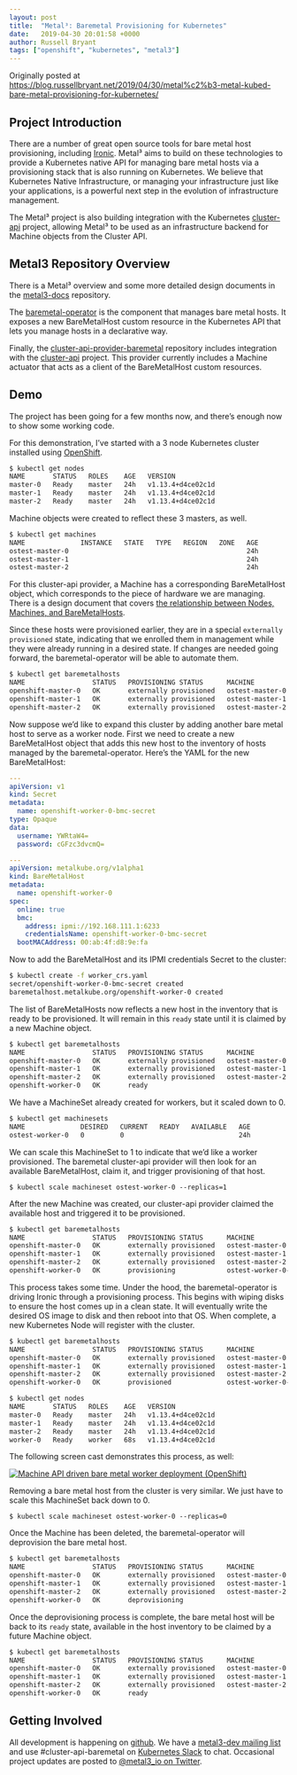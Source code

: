 ```yaml
---
layout: post
title:  "Metal³: Baremetal Provisioning for Kubernetes"
date:   2019-04-30 20:01:58 +0000
author: Russell Bryant
tags: ["openshift", "kubernetes", "metal3"]
---
```

Originally posted at <https://blog.russellbryant.net/2019/04/30/metal%c2%b3-metal-kubed-bare-metal-provisioning-for-kubernetes/>

## Project Introduction

There are a number of great open source tools for bare metal host provisioning, including [Ironic](https://docs.openstack.org/ironic/latest/install/refarch/common.html). Metal³ aims to build on these technologies to provide a Kubernetes native API for managing bare metal hosts via a provisioning stack that is also running on Kubernetes. We believe that Kubernetes Native Infrastructure, or managing your infrastructure just like your applications, is a powerful next step in the evolution of infrastructure management.

The Metal³ project is also building integration with the Kubernetes [cluster-api](https://github.com/kubernetes-sigs/cluster-api) project, allowing Metal³ to be used as an infrastructure backend for Machine objects from the Cluster API.

## Metal3 Repository Overview

There is a Metal³ overview and some more detailed design documents in the [metal3-docs](https://github.com/metal3-io/metal3-docs) repository.

The [baremetal-operator](https://github.com/metal3-io/baremetal-operator) is the component that manages bare metal hosts. It exposes a new BareMetalHost custom resource in the Kubernetes API that lets you manage hosts in a declarative way.

Finally, the [cluster-api-provider-baremetal](https://github.com/metal3-io/cluster-api-provider-baremetal) repository includes integration with the [cluster-api](https://github.com/kubernetes-sigs/cluster-api) project. This provider currently includes a Machine actuator that acts as a client of the BareMetalHost custom resources.

## Demo

The project has been going for a few months now, and there’s enough now to show some working code.

For this demonstration, I’ve started with a 3 node Kubernetes cluster installed using [OpenShift](https://www.openshift.com/).

~~~sh
$ kubectl get nodes
NAME       STATUS   ROLES    AGE   VERSION
master-0   Ready    master   24h   v1.13.4+d4ce02c1d
master-1   Ready    master   24h   v1.13.4+d4ce02c1d
master-2   Ready    master   24h   v1.13.4+d4ce02c1d
~~~

Machine objects were created to reflect these 3 masters, as well.

~~~sh
$ kubectl get machines
NAME              INSTANCE   STATE   TYPE   REGION   ZONE   AGE
ostest-master-0                                             24h
ostest-master-1                                             24h
ostest-master-2                                             24h
~~~

For this cluster-api provider, a Machine has a corresponding BareMetalHost object, which corresponds to the piece of hardware we are managing. There is a design document that covers [the relationship between Nodes, Machines, and BareMetalHosts](https://github.com/metal3-io/metal3-docs/blob/master/design/nodes-machines-and-hosts.md).

Since these hosts were provisioned earlier, they are in a special `externally provisioned` state, indicating that we enrolled them in management while they were already running in a desired state. If changes are needed going forward, the baremetal-operator will be able to automate them.

~~~sh
$ kubectl get baremetalhosts
NAME                 STATUS   PROVISIONING STATUS      MACHINE           BMC                         HARDWARE PROFILE   ONLINE   ERROR
openshift-master-0   OK       externally provisioned   ostest-master-0   ipmi://192.168.111.1:6230                      true     
openshift-master-1   OK       externally provisioned   ostest-master-1   ipmi://192.168.111.1:6231                      true     
openshift-master-2   OK       externally provisioned   ostest-master-2   ipmi://192.168.111.1:6232                      true
~~~

Now suppose we’d like to expand this cluster by adding another bare metal host to serve as a worker node. First we need to create a new BareMetalHost object that adds this new host to the inventory of hosts managed by the baremetal-operator. Here’s the YAML for the new BareMetalHost:

~~~yaml
---
apiVersion: v1
kind: Secret
metadata:
  name: openshift-worker-0-bmc-secret
type: Opaque
data:
  username: YWRtaW4=
  password: cGFzc3dvcmQ=

---
apiVersion: metalkube.org/v1alpha1
kind: BareMetalHost
metadata:
  name: openshift-worker-0
spec:
  online: true
  bmc:
    address: ipmi://192.168.111.1:6233
    credentialsName: openshift-worker-0-bmc-secret
  bootMACAddress: 00:ab:4f:d8:9e:fa
~~~

Now to add the BareMetalHost and its IPMI credentials Secret to the cluster:

~~~sh
$ kubectl create -f worker_crs.yaml 
secret/openshift-worker-0-bmc-secret created
baremetalhost.metalkube.org/openshift-worker-0 created
~~~

The list of BareMetalHosts now reflects a new host in the inventory that is ready to be provisioned. It will remain in this `ready` state until it is claimed by a new Machine object.

~~~sh
$ kubectl get baremetalhosts
NAME                 STATUS   PROVISIONING STATUS      MACHINE           BMC                         HARDWARE PROFILE   ONLINE   ERROR
openshift-master-0   OK       externally provisioned   ostest-master-0   ipmi://192.168.111.1:6230                      true     
openshift-master-1   OK       externally provisioned   ostest-master-1   ipmi://192.168.111.1:6231                      true     
openshift-master-2   OK       externally provisioned   ostest-master-2   ipmi://192.168.111.1:6232                      true     
openshift-worker-0   OK       ready                                      ipmi://192.168.111.1:6233   unknown            true
~~~

We have a MachineSet already created for workers, but it scaled down to 0.

~~~sh
$ kubectl get machinesets
NAME              DESIRED   CURRENT   READY   AVAILABLE   AGE
ostest-worker-0   0         0                             24h
~~~

We can scale this MachineSet to 1 to indicate that we’d like a worker provisioned. The baremetal cluster-api provider will then look for an available BareMetalHost, claim it, and trigger provisioning of that host.

`$ kubectl scale machineset ostest-worker-0 --replicas=1`

After the new Machine was created, our cluster-api provider claimed the available host and triggered it to be provisioned.

~~~sh
$ kubectl get baremetalhosts
NAME                 STATUS   PROVISIONING STATUS      MACHINE                 BMC                         HARDWARE PROFILE   ONLINE   ERROR
openshift-master-0   OK       externally provisioned   ostest-master-0         ipmi://192.168.111.1:6230                      true     
openshift-master-1   OK       externally provisioned   ostest-master-1         ipmi://192.168.111.1:6231                      true     
openshift-master-2   OK       externally provisioned   ostest-master-2         ipmi://192.168.111.1:6232                      true     
openshift-worker-0   OK       provisioning             ostest-worker-0-jmhtc   ipmi://192.168.111.1:6233   unknown            true
~~~

This process takes some time. Under the hood, the baremetal-operator is driving Ironic through a provisioning process. This begins with wiping disks to ensure the host comes up in a clean state. It will eventually write the desired OS image to disk and then reboot into that OS. When complete, a new Kubernetes Node will register with the cluster.

~~~sh
$ kubectl get baremetalhosts
NAME                 STATUS   PROVISIONING STATUS      MACHINE                 BMC                         HARDWARE PROFILE   ONLINE   ERROR
openshift-master-0   OK       externally provisioned   ostest-master-0         ipmi://192.168.111.1:6230                      true     
openshift-master-1   OK       externally provisioned   ostest-master-1         ipmi://192.168.111.1:6231                      true     
openshift-master-2   OK       externally provisioned   ostest-master-2         ipmi://192.168.111.1:6232                      true     
openshift-worker-0   OK       provisioned              ostest-worker-0-jmhtc   ipmi://192.168.111.1:6233   unknown            true     

$ kubectl get nodes
NAME       STATUS   ROLES    AGE   VERSION
master-0   Ready    master   24h   v1.13.4+d4ce02c1d
master-1   Ready    master   24h   v1.13.4+d4ce02c1d
master-2   Ready    master   24h   v1.13.4+d4ce02c1d
worker-0   Ready    worker   68s   v1.13.4+d4ce02c1d
~~~

The following screen cast demonstrates this process, as well:

[![Machine API driven bare metal worker deployment (OpenShift)](https://asciinema.org/a/c1qITPktXyIIHvzDUket3buwQ.svg)](https://asciinema.org/a/c1qITPktXyIIHvzDUket3buwQ)

Removing a bare metal host from the cluster is very similar. We just have to scale this MachineSet back down to 0.

`$ kubectl scale machineset ostest-worker-0 --replicas=0`

Once the Machine has been deleted, the baremetal-operator will deprovision the bare metal host.

~~~sh
$ kubectl get baremetalhosts
NAME                 STATUS   PROVISIONING STATUS      MACHINE           BMC                         HARDWARE PROFILE   ONLINE   ERROR
openshift-master-0   OK       externally provisioned   ostest-master-0   ipmi://192.168.111.1:6230                      true     
openshift-master-1   OK       externally provisioned   ostest-master-1   ipmi://192.168.111.1:6231                      true     
openshift-master-2   OK       externally provisioned   ostest-master-2   ipmi://192.168.111.1:6232                      true     
openshift-worker-0   OK       deprovisioning                             ipmi://192.168.111.1:6233   unknown            false
~~~

Once the deprovisioning process is complete, the bare metal host will be back to its `ready` state, available in the host inventory to be claimed by a future Machine object.

~~~sh
$ kubectl get baremetalhosts
NAME                 STATUS   PROVISIONING STATUS      MACHINE           BMC                         HARDWARE PROFILE   ONLINE   ERROR
openshift-master-0   OK       externally provisioned   ostest-master-0   ipmi://192.168.111.1:6230                      true     
openshift-master-1   OK       externally provisioned   ostest-master-1   ipmi://192.168.111.1:6231                      true     
openshift-master-2   OK       externally provisioned   ostest-master-2   ipmi://192.168.111.1:6232                      true     
openshift-worker-0   OK       ready                                      ipmi://192.168.111.1:6233   unknown            false
~~~

## Getting Involved

All development is happening on [github](https://github.com/metal3-io). We have a [metal3-dev mailing list](https://groups.google.com/forum/#!forum/metal3-dev) and use #cluster-api-baremetal on [Kubernetes Slack](https://slack.k8s.io/) to chat. Occasional project updates are posted to [@metal3_io on Twitter](https://twitter.com/metal3_io).
